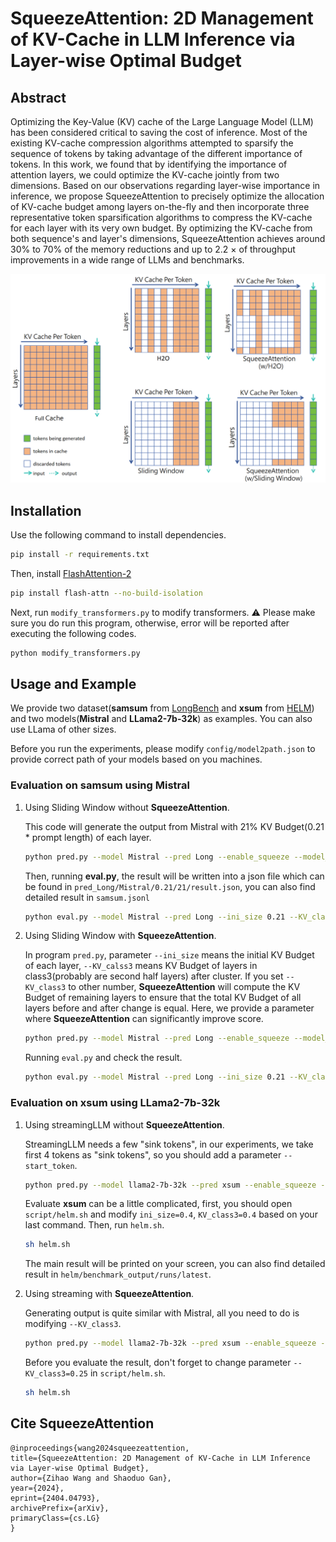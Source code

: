 # SqueezeAttention: 2D Management of KV-Cache in LLM Inference via Layer-wise Optimal Budget



## Abstract



Optimizing the Key-Value (KV) cache of the Large Language Model (LLM) has been considered critical to saving the cost of inference. Most of the existing KV-cache compression algorithms attempted to sparsify the sequence of tokens by taking advantage of the different importance of tokens. In this work, we found that by identifying the importance of attention layers, we could optimize the KV-cache jointly from two dimensions. Based on our observations regarding layer-wise importance in inference, we propose SqueezeAttention to precisely optimize the allocation of KV-cache budget among layers on-the-fly and then incorporate three representative token sparsification algorithms to compress the KV-cache for each layer with its very own budget. By optimizing the KV-cache from both sequence's and layer's dimensions, SqueezeAttention achieves around 30% to 70% of the memory reductions and up to 2.2 $\times$ of throughput improvements in a wide range of LLMs and benchmarks.



![](./Fig/intro.png)

## Installation

Use the following command to install dependencies.

```bash
pip install -r requirements.txt
```

Then, install [FlashAttention-2](https://github.com/Dao-AILab/flash-attention)

```bash
pip install flash-attn --no-build-isolation
```

Next, run `modify_transformers.py` to modify transformers. :warning: Please make sure you do run this program, otherwise, error will be reported after executing the following codes.

```bash
python modify_transformers.py
```



## Usage and Example

We provide two dataset(**samsum** from [LongBench](https://github.com/THUDM/LongBench) and **xsum** from [HELM](https://crfm.stanford.edu/helm/latest/)) and two models(**Mistral** and **LLama2-7b-32k**) as examples. You can also use LLama of other sizes.

Before you run the experiments, please modify `config/model2path.json` to provide correct path of your models based on you machines.

### Evaluation on samsum using Mistral

1. Using Sliding Window without **SqueezeAttention**.

   This code will generate the output from Mistral with 21% KV Budget(0.21 * prompt length) of each layer.

   ```bash
   python pred.py --model Mistral --pred Long --enable_squeeze --model_arch Mistral --device cuda:0 --ini_size 0.21 --KV_class3 0.21
   ```

   Then, running **eval.py**, the result will be written into a json file which can be found in `pred_Long/Mistral/0.21/21/result.json`, you can also find detailed result in `samsum.jsonl`

   ```bash
   python eval.py --model Mistral --pred Long --ini_size 0.21 --KV_class3 0.21
   ```

2. Using Sliding Window with **SqueezeAttention**.

   In program `pred.py`, parameter `--ini_size` means the initial KV Budget of each layer, `--KV_calss3` means KV Budget of layers in class3(probably are second half layers) after cluster. If you set `--KV_class3` to other number, **SqueezeAttention** will compute the KV Budget of remaining layers to ensure that the total KV Budget of all layers before and after change is equal. Here, we provide a parameter where **SqueezeAttention** can significantly improve score.

   ```bash
   python pred.py --model Mistral --pred Long --enable_squeeze --model_arch Mistral --device cuda:0 --ini_size 0.21 --KV_class3 0.08
   ```

   Running `eval.py` and check the result.

   ```bash
   python eval.py --model Mistral --pred Long --ini_size 0.21 --KV_class3 0.08
   ```

### Evaluation on xsum using LLama2-7b-32k

1. Using streamingLLM without **SqueezeAttention**.

   StreamingLLM needs a few "sink tokens", in our experiments, we take first 4 tokens as "sink tokens", so you should add a parameter `--start_token`.

   ```bash
   python pred.py --model llama2-7b-32k --pred xsum --enable_squeeze --model_arch llama --device cuda:0 --ini_size 0.4 --KV_class3 0.4 --sample_num 300 --start_size 4
   ```

   Evaluate **xsum** can be a little complicated,  first, you should open `script/helm.sh` and modify `ini_size=0.4`, `KV_class3=0.4` based on your last command. Then, run `helm.sh`.

   ```bash
   sh helm.sh
   ```

   The main result will be printed on your screen, you can also find detailed result in `helm/benchmark_output/runs/latest`.

2. Using streaming with **SqueezeAttention**.

   Generating output is quite similar with Mistral, all you need to do is modifying `--KV_class3`.

   ```bash
   python pred.py --model llama2-7b-32k --pred xsum --enable_squeeze --model_arch llama --device cuda:0 --ini_size 0.4 --KV_class3 0.25 --sample_num 300 --start_size 4
   ```

   Before you evaluate the result, don't forget to change parameter `--KV_class3=0.25` in `script/helm.sh`.

   ```bash
   sh helm.sh
   ```
## Cite SqueezeAttention
```
@inproceedings{wang2024squeezeattention,
title={SqueezeAttention: 2D Management of KV-Cache in LLM Inference via Layer-wise Optimal Budget},
author={Zihao Wang and Shaoduo Gan},
year={2024},
eprint={2404.04793},
archivePrefix={arXiv},
primaryClass={cs.LG}
}
```

